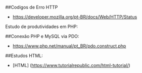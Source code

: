

##Codigos de Erro HTTP

* https://developer.mozilla.org/pt-BR/docs/Web/HTTP/Status

Estudo de produtividades em PHP:

##Conexão PHP e MySQL via PDO:

* https://www.php.net/manual/pt_BR/pdo.construct.php


##Estudos HTML:

* [HTML] (https://www.tutorialrepublic.com/html-tutorial/)